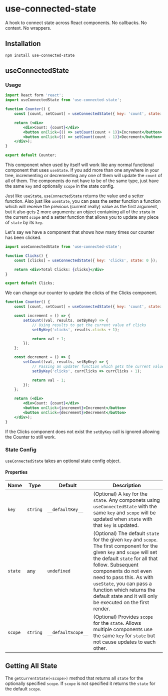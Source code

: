 # use-connected-state
A hook to connect state across React components. No callbacks. No context. No wrappers.

## Installation
`npm install use-connected-state`

## useConnectedState
### Usage

```jsx
import React form 'react';
import useConnectedState from 'use-connected-state';

function Counter() {
    const [count, setCount] = useConnectedState({ key: 'count', state: 0 });

    return (<div>
        <div>Count: {count}</div>
        <button onClick={() => setCount(count + 1)}>Increment</button>
        <button onClick={() => setCount(count - 1)}>Decrement</button>
    </div>);
}

export default Counter;
```
This component when used by itself will work like any normal functional component that uses `useState`. If you add more than one anywhere in your tree, incrementing or decrementing any one of them will update the `count` of all of them. The components do not have to be of the same type, just have the same `key` and optionally `scope` in the state config.

Just like `useState`, `useConnectedState` returns the value and a setter function. Also just like `useState`, you can pass the setter function a function which will receive the previous (current really) value as the first argument, but it also gets 2 more arguments: an object containing all of the `state` in the current `scope` and a setter function that allows you to update any piece of `state` by its `key`.

Let's say we have a component that shows how many times our counter has been clicked.
```jsx
import useConnectedState from 'use-connected-state';

function Clicks() {
    const [clicks] = useConnectedState({ key: 'clicks', state: 0 });

    return <div>Total Clicks: {clicks}</div>
}

export default Clicks;
```

We can change our counter to update the clicks of the Clicks component.

```jsx
function Counter() {
    const [count, setCount] = useConnectedState({ key: 'count', state: 0 });

    const increment = () => {
        setCount((val, results, setByKey) => {
            // Using results to get the current value of clicks
            setByKey('clicks', results.clicks + 1);

            return val + 1;
        });
    };

    const decrement = () => {
        setCount((val, results, setByKey) => {
            // Passing an updater function which gets the current value of clicks
            setByKey('clicks', currClicks => currClicks + 1);

            return val - 1;
        });
    };

    return (<div>
        <div>Count: {count}</div>
        <button onClick={increment}>Increment</button>
        <button onClick={decrement}>Decrement</button>
    </div>);
}
```
If the Clicks component does not exist the `setByKey` call is ignored allowing the Counter to still work.

### State Config
`useConnectedState` takes an optional state config object.
#### Properties
| Name | Type | Default | Description |
|------|------|---------|-------------|
| `key` | `string` | `__defaultKey__` | (Optional) A `key` for the `state`. Any componets using `useConnectedState` with the same `key` and `scope` will be updated when `state` with that `key` is updated. |
| `state` | any | `undefined` | (Optional) The default `state` for the given `key` and `scope`. The first component for the given `key` and `scope` will set the default `state` for all that follow. Subsequent components do not even need to pass this. As with `useState`, you can pass a function which returns the default state and it will only be executed on the first render. |
| `scope` | `string` | `__defaultScope__` | (Optional) Provides `scope` for the `state`. Allows multiple components use the same `key` for `state` but not cause updates to each other. |

## Getting All State
The `getCurrentState(<scope>)` method that returns all `state` for the optionally specified `scope`. If `scope` is not specified it returns the `state` for the default `scope`.
